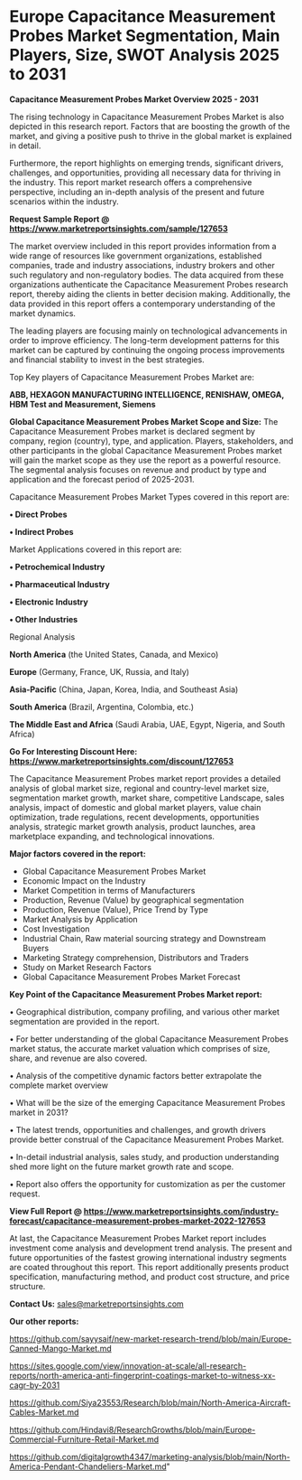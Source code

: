# Europe Capacitance Measurement Probes Market Segmentation, Main Players, Size, SWOT Analysis 2025 to 2031

<Strong> Capacitance Measurement Probes Market Overview 2025 - 2031</strong>

The rising technology in Capacitance Measurement Probes Market is also depicted in this research report. Factors that are boosting the growth of the market, and giving a positive push to thrive in the global market is explained in detail.

Furthermore, the report highlights on emerging trends, significant drivers, challenges, and opportunities, providing all necessary data for thriving in the industry. This report market research offers a comprehensive perspective, including an in-depth analysis of the present and future scenarios within the industry.

<strong>Request Sample Report @ <a href=https://www.marketreportsinsights.com/sample/127653>https://www.marketreportsinsights.com/sample/127653</a></strong>

The market overview included in this report provides information from a wide range of resources like government organizations, established companies, trade and industry associations, industry brokers and other such regulatory and non-regulatory bodies. The data acquired from these organizations authenticate the Capacitance Measurement Probes research report, thereby aiding the clients in better decision making. Additionally, the data provided in this report offers a contemporary understanding of the market dynamics.

The leading players are focusing mainly on technological advancements in order to improve efficiency. The long-term development patterns for this market can be captured by continuing the ongoing process improvements and financial stability to invest in the best strategies.

Top Key players of Capacitance Measurement Probes Market are:

<strong>ABB, HEXAGON MANUFACTURING INTELLIGENCE, RENISHAW, OMEGA, HBM Test and Measurement, Siemens</strong>

<strong><b>Global Capacitance Measurement Probes Market Scope and Size:</b></strong>
The Capacitance Measurement Probes market is declared segment by company, region (country), type, and application. Players, stakeholders, and other participants in the global Capacitance Measurement Probes market will gain the market scope as they use the report as a powerful resource. The segmental analysis focuses on revenue and product by type and application and the forecast period of 2025-2031.

Capacitance Measurement Probes Market Types covered in this report are:

<strong>• Direct Probes

• Indirect Probes</strong>

Market Applications covered in this report are:

<strong>• Petrochemical Industry

• Pharmaceutical Industry

• Electronic Industry

• Other Industries</strong> 

Regional Analysis

<strong>North America</strong> (the United States, Canada, and Mexico)

<strong>Europe</strong> (Germany, France, UK, Russia, and Italy)

<strong>Asia-Pacific</strong> (China, Japan, Korea, India, and Southeast Asia)

<strong>South America</strong> (Brazil, Argentina, Colombia, etc.)

<strong>The Middle East and Africa</strong> (Saudi Arabia, UAE, Egypt, Nigeria, and South Africa)

<strong>Go For Interesting Discount Here: <a href=https://www.marketreportsinsights.com/discount/127653>https://www.marketreportsinsights.com/discount/127653</a></strong>

The Capacitance Measurement Probes market report provides a detailed analysis of global market size, regional and country-level market size, segmentation market growth, market share, competitive Landscape, sales analysis, impact of domestic and global market players, value chain optimization, trade regulations, recent developments, opportunities analysis, strategic market growth analysis, product launches, area marketplace expanding, and technological innovations.

<strong><b>Major factors covered in the report:</b></strong>
<ul>
  <li>Global Capacitance Measurement Probes Market </li>
  <li>Economic Impact on the Industry</li>
  <li>Market Competition in terms of Manufacturers</li>
  <li>Production, Revenue (Value) by geographical segmentation</li>
  <li>Production, Revenue (Value), Price Trend by Type</li>
  <li>Market Analysis by Application</li>
  <li>Cost Investigation</li>
  <li>Industrial Chain, Raw material sourcing strategy and Downstream Buyers</li>
  <li>Marketing Strategy comprehension, Distributors and Traders</li>
  <li>Study on Market Research Factors</li>
  <li>Global Capacitance Measurement Probes Market Forecast</li>
</ul>

<strong><b>Key Point of the Capacitance Measurement Probes Market report:</b></strong>

• Geographical distribution, company profiling, and various other market segmentation are provided in the report.

• For better understanding of the global Capacitance Measurement Probes market status, the accurate market valuation which comprises of size, share, and revenue are also covered.

• Analysis of the competitive dynamic factors better extrapolate the complete market overview

• What will be the size of the emerging Capacitance Measurement Probes market in 2031?

• The latest trends, opportunities and challenges, and growth drivers provide better construal of the Capacitance Measurement Probes Market.

• In-detail industrial analysis, sales study, and production understanding shed more light on the future market growth rate and scope.

• Report also offers the opportunity for customization as per the customer request.

<strong><b>View Full Report @ <a href=https://www.marketreportsinsights.com/industry-forecast/capacitance-measurement-probes-market-2022-127653>https://www.marketreportsinsights.com/industry-forecast/capacitance-measurement-probes-market-2022-127653</a></b></strong>


At last, the Capacitance Measurement Probes Market report includes investment come analysis and development trend analysis. The present and future opportunities of the fastest growing international industry segments are coated throughout this report. This report additionally presents product specification, manufacturing method, and product cost structure, and price structure.

<strong>Contact Us:</strong>
sales@marketreportsinsights.com

<strong>Our other reports:</strong>

<a href=https://github.com/sayysaif/new-market-research-trend/blob/main/Europe-Canned-Mango-Market.md>https://github.com/sayysaif/new-market-research-trend/blob/main/Europe-Canned-Mango-Market.md</a>

<a href=https://sites.google.com/view/innovation-at-scale/all-research-reports/north-america-anti-fingerprint-coatings-market-to-witness-xx-cagr-by-2031>https://sites.google.com/view/innovation-at-scale/all-research-reports/north-america-anti-fingerprint-coatings-market-to-witness-xx-cagr-by-2031</a>

<a href=https://github.com/Siya23553/Research/blob/main/North-America-Aircraft-Cables-Market.md>https://github.com/Siya23553/Research/blob/main/North-America-Aircraft-Cables-Market.md</a>

<a href=https://github.com/Hindavi8/ResearchGrowths/blob/main/Europe-Commercial-Furniture-Retail-Market.md>https://github.com/Hindavi8/ResearchGrowths/blob/main/Europe-Commercial-Furniture-Retail-Market.md</a>

<a href=https://github.com/digitalgrowth4347/marketing-analysis/blob/main/North-America-Pendant-Chandeliers-Market.md>https://github.com/digitalgrowth4347/marketing-analysis/blob/main/North-America-Pendant-Chandeliers-Market.md</a>"
